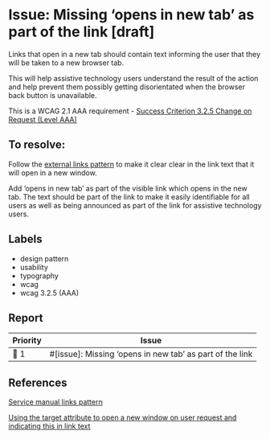 # Issue:  Missing ‘opens in new tab’ as part of the link [draft]

Links that open in a new tab should contain text informing the user that they will be taken to a new browser tab. 

This will help assistive technology users understand the result of the action and help prevent them possibly getting disorientated when the browser back button is unavailable.

This is a WCAG 2.1 AAA requirement - [Success Criterion 3.2.5 Change on Request (Level AAA)](https://www.w3.org/WAI/WCAG21/Understanding/change-on-request)

## To resolve:

Follow the [external links pattern](https://design-system.service.gov.uk/styles/typography/#opening-links-in-a-new-tab) to make it clear clear in the link text that it will open in a new window.

Add ‘opens in new tab’ as part of the visible link which opens in the new tab. The text should be part of the link to make it easily identifiable for all users as well as being announced as part of the link for assistive technology users.

## Labels

* design pattern
* usability
* typography
* wcag
* wcag 3.2.5 (AAA)

## Report

| Priority | Issue |
| -------- | ----- |
| 🔴 1     | #[issue]: Missing ‘opens in new tab’ as part of the link |

## References

[Service manual links pattern](https://design-system.service.gov.uk/styles/typography/#links)

[Using the target attribute to open a new window on user request and indicating this in link text](https://www.w3.org/WAI/WCAG21/Techniques/html/H83)
